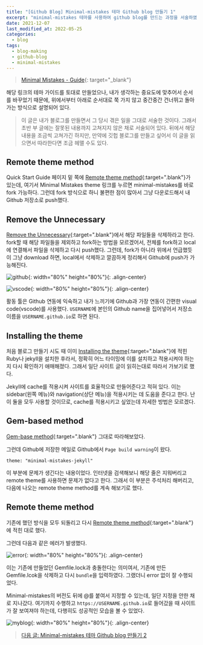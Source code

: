 ```yaml
---
title: "[Github Blog] Minimal-mistakes 테마 Github blog 만들기 1"
excerpt: "minimal-mistakes 테마를 사용하여 github blog를 만드는 과정을 서술하였다."
date: 2021-12-07
last_modified_at: 2022-05-25
categories:
  - blog
tags:
  - blog-making
  - github-blog
  - minimal-mistakes
---
```


> [Minimal Mistakes - Guide](https://mmistakes.github.io/minimal-mistakes/docs/quick-start-guide/){: target="_blank"}

해당 링크의 테마 가이드를 토대로 만들었으나, 내가 생각하는 중요도에 맞추어서 순서를 바꾸었기 때문에, 위에서부터 아래로 순서대로 쭉 가지 않고 중간중간 건너뛰고 돌아가는 방식으로 설명되어 있다. 

> 이 글은 내가 블로그를 만들면서 그 당시 겪은 일을 그대로 서술한 것이다. 그래서 초반 부 글에는 잘못된 내용까지 고쳐지지 않은 채로 서술되어 있다. 뒤에서 해당 내용을 조금씩 고쳐가긴 하지만, 만약에 깃헙 블로그를 만들고 싶어서 이 글을 읽으면서 따라한다면 조금 헤맬 수도 있다.

## Remote theme method

Quick Start Guide 페이지 밑 쪽에 [Remote theme method](https://mmistakes.github.io/minimal-mistakes/docs/quick-start-guide/#remote-theme-method){:target=".blank"}가 있는데, 여기서 Minimal Mistakes theme 링크를 누르면 minimal-mistakes를 바로 fork 가능하다. 그런데 fork 방식으로 하니 불편한 점이 많아서 그냥 다운로드해서 내 Github 저장소로 push했다.

## Remove the Unnecessary

[Remove the Unnecessary](https://mmistakes.github.io/minimal-mistakes/docs/quick-start-guide/#remove-the-unnecessary){:target=".blank"}에서 해당 파일들을 삭제하라고 한다. fork할 때 해당 파일들을 제외하고 fork하는 방법을 모르겠어서, 전체를 fork하고 local에 연결해서 파일을 삭제하고 다시 push했다. 그런데, fork가 아니라 위에서 언급했듯이 그냥 download 하면, local에서 삭제하고 깔끔하게 정리해서 Github에 push가 가능해진다.

![github](https://user-images.githubusercontent.com/30232837/161495252-3792ea8a-3b56-4e54-b9e7-cd777be4dc55.png "github"){: width="80%" height="80%"}{: .align-center}

![vscode](https://user-images.githubusercontent.com/30232837/161495463-68587b8b-a350-4360-b70d-fc8f2c62704b.png "vscode"){: width="80%" height="80%"}{: .align-center}

활동 툴은 Github 연동에 익숙하고 내가 느끼기에 Github과 가장 연동이 간편한 visual code(vscode)를 사용했다. `USERNAME`에 본인의 Github name을 집어넣어서 저장소 이름을 `USERNAME.github.io`로 하면 된다.

## Installing the theme

처음 블로그 만들기 시도 때 이미 [Installing the theme](https://mmistakes.github.io/minimal-mistakes/docs/quick-start-guide/#installing-the-theme){:target=".blank"}에 적힌 Ruby나 jekyll을 설치한 후라서, 정확히 어느 타이밍에 이를 설치하고 적용시켜야 하는지 다시 확인하기 애매해졌다. 그래서 일단 사이트 글이 읽히는대로 따라서 가보기로 했다.

Jekyll에 cache를 적용시켜 사이트를 효율적으로 만들어준다고 적혀 있다. 이는 sidebar(왼쪽 메뉴)와 navigation(상단 메뉴)을 적용시키는 데 도움을 준다고 한다. 난 이 둘을 모두 사용할 것이므로, cache를 적용시키고 싶었는데 자세한 방법은 모르겠다.

## Gem-based method

[Gem-base method](https://mmistakes.github.io/minimal-mistakes/docs/quick-start-guide/#gem-based-method){:target=".blank"} 그대로 따라해보았다.

그런데 Github에 저장한 메일로 Github에서 `Page build warning`이 왔다. 

```
theme: "minimal-mistakes-jekyll"
```

이 부분에 문제가 생긴다는 내용이었다. 인터넷을 검색해보니 해당 줄은 지워버리고 remote theme를 사용하면 문제가 없다고 한다. 그래서 이 부분은 주석처리 해버리고, 다음에 나오는 remote theme method를 계속 해보기로 했다.

## Remote theme method

기존에 했던 방식을 모두 되돌리고 다시 [Remote theme method](https://mmistakes.github.io/minimal-mistakes/docs/quick-start-guide/#remote-theme-method){:target=".blank"}에 적힌 대로 했다. 

그런데 다음과 같은 에러가 발생했다.

![error](https://user-images.githubusercontent.com/30232837/161500137-250346ed-7419-4a88-af41-9dcaf386a52b.png "error"){: width="80%" height="80%"}{: .align-center}

이는 기존에 만들었던 Gemfile.lock과 충돌한다는 의미여서, 기존에 만든 Gemfile.lcok을 삭제하고 다시 `bundle`을 입력하였다. 그랬더니 error 없이 잘 수행되었다.

Minimal-mistakes의 버전도 뒤에 @를 붙여서 지정할 수 있는데, 일단 지정을 안한 채로 지나갔다. 여기까지 수행하고 `https://USERNAME.github.io`로 들어갔을 때 사이트가 잘 보여져야 하는데, 다행히도 성공적인 모습을 볼 수 있었다.

![myblog](https://user-images.githubusercontent.com/30232837/161500604-bbad2fef-11ca-4ce7-b06d-c2ab4e80fe29.png "myblog"){: width="80%" height="80%"}{: .align-center}

> [다음 글: Minimal-mistakes 테마 Github blog 만들기 2](https://burningfalls.github.io/blog/blog-making-2/)

